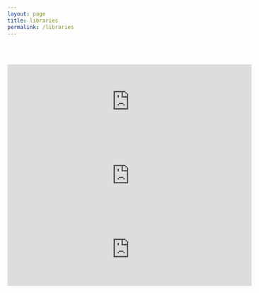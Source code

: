 ```yaml
---
layout: page
title: libraries
permalink: /libraries
---
```

<br><br>
<iframe frameborder="0" src="https://itch.io/embed/568331" width="552" height="167"><a href="https://nickmuse.itch.io/ezpz">ezpz by nickmuse</a></iframe>
<iframe frameborder="0" src="https://itch.io/embed/840203" width="552" height="167"><a href="https://nickmuse.itch.io/parallax-plus">Parallax Plus by nickmuse</a></iframe>
<iframe frameborder="0" src="https://itch.io/embed/1792742" width="552" height="167"><a href="https://nickmuse.itch.io/numroll">numroll by nickmuse</a></iframe>
